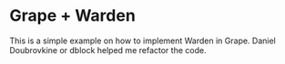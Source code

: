Grape + Warden
==============

This is a simple example on how to implement Warden in Grape. Daniel Doubrovkine or dblock helped me refactor the code.
